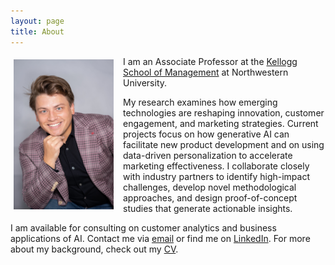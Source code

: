 ```yaml
---
layout: page
title: About
---
```


<div style="clear: both;">

  <div style="float: left;  padding: 5px 15px 5px 5px;">
    <img src="/assets/img/Artem T Photo.jpeg" width="160">
  </div>

  <p>I am an Associate Professor at the <a href="https://www.kellogg.northwestern.edu" target="_blank">Kellogg School of Management</a> at Northwestern University.</p>

  <p>My research examines how emerging technologies are reshaping innovation, customer engagement, and marketing strategies. Current projects focus on how generative AI can facilitate new product development and on using data-driven personalization to accelerate marketing effectiveness. I collaborate closely with industry partners to identify high-impact challenges, develop novel methodological approaches, and design proof-of-concept studies that generate actionable insights.</p>

<p>I am available for consulting on customer analytics and business applications of AI. Contact me via <a href="mailto:artem.timoshenko@kellogg.northwestern.edu">email</a> or find me on <a href="https://www.linkedin.com/in/artem-timoshenko-47867b1a/" target="_blank">LinkedIn</a>. For more about my background, check out my <a href="{{site.data.settings.cv_pdf}}" target="_blank">CV</a>.</p>

</div>
